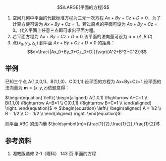 $$\LARGE{平面的方程}$$
1. 空间几何中平面的代数标准方程为三元一次方程 $Ax+By+Cz+D=0$，为了计算方便可设为 $Ax+By+Cz=1$。若过原点的平面可设为 $Ax+By+Cz=0$。代入平面上任意三点即可求出平面方程。
2. 若平面方程为 $Ax+By+Cz+D=0$ 该平面的法向量可设为 $a=(A,B.C)$
3. 点($x_0,y_0,z_0$) 到平面 $Ax+By+Cz+D=0$ 的距离：
$$d=\frac{|Ax_0+By_0+Cz_0+D|}{\sqrt{A^2+B^2+C^2}}$$

## 举例
已知三个点 A(1,0,0,1)、B(1,1,0)、C(0,1,1),设平面的方程为 Ax+By+Cz=1,设平面的法向量为 $\boldsymbol{m}=(x,y,z)$依题意得：

$\begin{equation}
\left\{
\begin{aligned}
A(1,0,1) \Rightarrow A+C=1 \\
B(1,1,0) \Rightarrow A+B=1 \\ 
C(0,1,1) \Rightarrow B+C=1 \\
\end{aligned}
\right.
\end{equation}$ $\Longrightarrow$ $\begin{equation}
\left\{
\begin{aligned}
A = 1/2 \\
B = 1/2 \\ 
C = 1/2 \\
\end{aligned}
\right.
\end{equation}$

则平面 ABC 的法向量 $\boldsymbol{m}=(\frac{1}{2},\frac{1}{2},\frac{1}{2})$

## 参考资料
1. 湘教版选修 2-1（理科） 143 页 平面的方程

